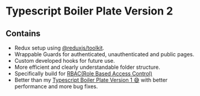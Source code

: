 # Typescript Boiler Plate Version 2

## Contains

- Redux setup using [@reduxjs/toolkit](https://redux-toolkit.js.org/).
- Wrappable Guards for authenticated, unauthenticated and public pages.
- Custom developed hooks for future use.
- More efficient and clearly understandable folder structure.
- Specifically build for [RBAC(Role Based Access Control)](https://tarunnagpal78.medium.com/tutorial-how-to-create-rbac-role-based-access-control-in-reactjs-87cb9a960cf3)
- Better than my [Typescript Boiler Plate Version 1 😅](https://github.com/dikshitkumarn/nextjs-boilerplates/tree/main/typescript-boilerplate-v1) with better performance and more bug fixes.
